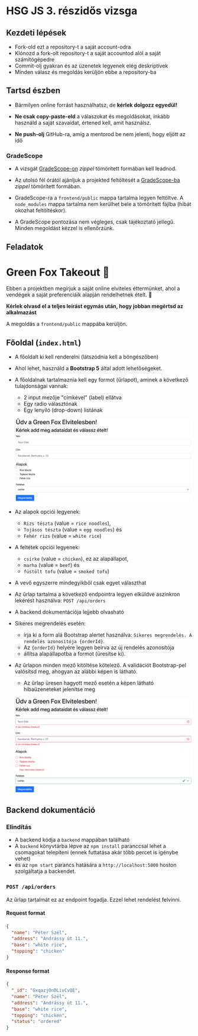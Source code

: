 # HSG JS 3. részidős vizsga

## Kezdeti lépések

- Fork-old ezt a repository-t a saját account-odra
- Klónozd a fork-olt repository-t a saját accountod alól a saját számítógépedre
- Commit-olj gyakran és az üzenetek legyenek elég deskriptívek
- Minden válasz és megoldás kerüljön ebbe a repository-ba

## Tartsd észben

- Bármilyen online forrást használhatsz, de **kérlek dolgozz egyedül!**

- **Ne csak copy-paste-eld** a válaszokat és megoldásokat,
  inkább használd a saját szavaidat, értened kell, amit használsz. 

- **Ne push-olj** GitHub-ra, amíg a mentorod be nem jelenti, hogy eljött az idő

### GradeScope

- A vizsgát [GradeScope-on](https://www.gradescope.com/courses/328822/assignments/1761453) *zippel* tömörített formában
  kell leadnod.

- Az utolsó fél órától ajánljuk a projekted feltöltését a
  [GradeScope-ba](https://www.gradescope.com/courses/328822/assignments/1761453) *zippel* tömörített formában.

- GradeScope-ra a `frontend/public` mappa tartalma legyen feltöltve. A `node_modules` mappa tartalma nem kerülhet
  bele a tömörített fájlba (hibát okozhat feltöltéskor).

- A GradeScope pontozása nem végleges, csak tájékoztató jellegű. Minden megoldást kézzel is ellenőrzünk. 

## Feladatok

# Green Fox Takeout :ramen:

Ebben a projektben megírjuk a saját online elviteles éttermünket,
ahol a vendégek a saját preferenciáik alapján rendelhetnek ételt. :stew:

**Kérlek olvasd el a teljes leírást egymás után, hogy jobban megértsd az alkalmazást**

A megoldás a `frontend/public` mappába kerüljön.

## Főoldal (`index.html`)

- A főoldalt ki kell renderelni (látszódnia kell a böngészőben)

- Ahol lehet, használd a **Bootstrap 5** által adott lehetőségeket.

- A főoldalnak tartalmaznia kell egy formot (űrlapot),
  aminek a következő tulajdonságai vannak:
  
  - 2 input mezője "címkével" (label) ellátva
  - Egy radio választónak
  - Egy lenyíló (drop-down) listának

  ![form](assets/green-fox-takeout-1.png)

- Az alapok opciói legyenek:
  - `Rizs tészta` (value = `rice noodles`),
  - `Tojásos tészta` (value = `egg noodles`) és
  - `Fehér rizs` (value = `white rice`)

- A feltétek opciói legyenek:
  - `csirke` (value = `chicken`), ez az alapállapot,
  - `marha` (value = `beef`) és
  - `füstölt tofu` (value = `smoked tofu`)

- A vevő egyszerre mindegyikből csak egyet választhat

- Az űrlap tartalma a következő endpointra legyen elküldve aszinkron lekérést használva: `POST /api/orders`

- A backend dokumentációja lejjebb olvasható

- Sikeres megrendelés esetén: 
  - írja ki a form alá Bootstrap alertet használva:
    `Sikeres megrendelés. A rendelés azonosítója {orderId}`. 
  - Az `{orderId}` helyére legyen beírva az új rendelés azonosítója
  - állítsa alapállapotba a formot (üresítse ki).

- Az űrlapon minden mező kitöltése kötelező. A validációt Bootstrap-pel valósítsd meg, ahogyan az alábbi képen is látható.
  - Az űrlap üresen hagyott mező esetén a képen látható hibaüzeneteket jelenítse meg

  ![validation](assets/green-fox-takeout-2.png)

## Backend dokumentáció

### Elindítás

- A backend kódja a `backend` mappában található
- A `backend` könyvtárba lépve az `npm install` paranccsal lehet a csomagokat telepíteni
  (ennek futtatása akár több percet is igénybe vehet)
- és az `npm start` parancs hatására a `http://localhost:5000` hoston szolgáltatja a backendet.

### `POST /api/orders`

Az űrlap tartalmát ez az endpoint fogadja. Ezzel lehet rendelést felvinni.

#### Request format 
```json 
{
  "name": "Péter Szél",
  "address": "Andrássy út 11.",
  "base": "white rice",
  "topping": "chicken"
}
```

#### Response format

```json 
{
  "_id": "GxqazjOnDLivCvQE",
  "name": "Péter Szél",
  "address": "Andrássy út 11.",
  "base": "white rice",
  "topping": "chicken",
  "status": "ordered"
}
```
